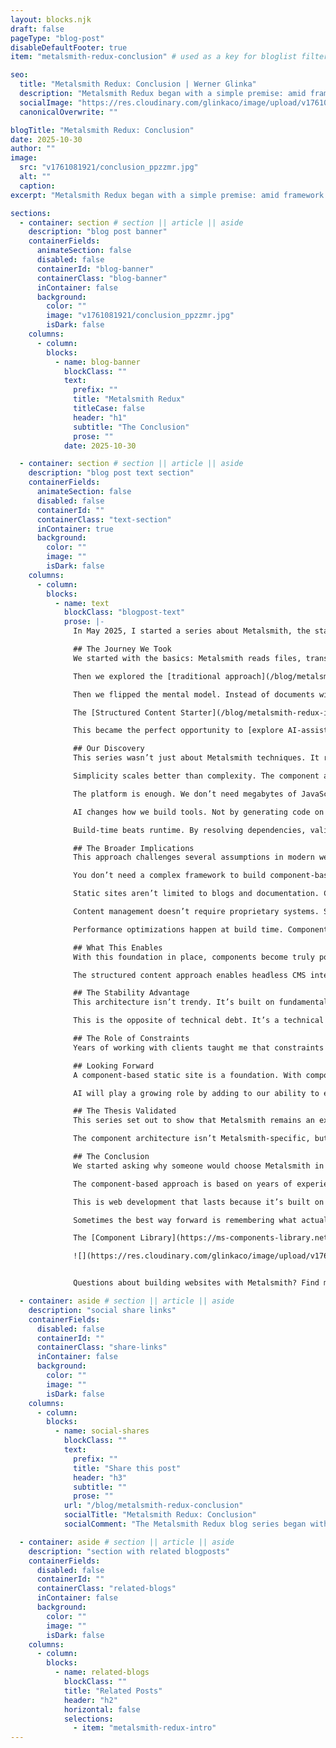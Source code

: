 ```yaml
---
layout: blocks.njk
draft: false
pageType: "blog-post"
disableDefaultFooter: true
item: "metalsmith-redux-conclusion" # used as a key for bloglist filters

seo:
  title: "Metalsmith Redux: Conclusion | Werner Glinka"
  description: "Metalsmith Redux began with a simple premise: amid framework overload, reintroduce Metalsmith as an example of stability and simplicity in an ecosystem obsessed with complexity."
  socialImage: "https://res.cloudinary.com/glinkaco/image/upload/v1761081921/conclusion_ppzzmr.jpg"
  canonicalOverwrite: ""

blogTitle: "Metalsmith Redux: Conclusion"
date: 2025-10-30
author: ""
image:
  src: "v1761081921/conclusion_ppzzmr.jpg"
  alt: ""
  caption:
excerpt: "Metalsmith Redux began with a simple premise: amid framework overload, reintroduce Metalsmith as an example of stability and simplicity in an ecosystem obsessed with complexity."

sections:
  - container: section # section || article || aside
    description: "blog post banner"
    containerFields:
      animateSection: false
      disabled: false
      containerId: "blog-banner"
      containerClass: "blog-banner"
      inContainer: false
      background:
        color: ""
        image: "v1761081921/conclusion_ppzzmr.jpg"
        isDark: false
    columns:
      - column:
        blocks:
          - name: blog-banner
            blockClass: ""
            text:
              prefix: ""
              title: "Metalsmith Redux"
              titleCase: false
              header: "h1"
              subtitle: "The Conclusion"
              prose: ""
            date: 2025-10-30

  - container: section # section || article || aside
    description: "blog post text section"
    containerFields:
      animateSection: false
      disabled: false
      containerId: ""
      containerClass: "text-section"
      inContainer: true
      background:
        color: ""
        image: ""
        isDark: false
    columns:
      - column:
        blocks:
          - name: text
            blockClass: "blogpost-text"
            prose: |-
              In May 2025, I started a series about Metalsmith, the static site generator. We began with a simple premise: amid framework overload, reintroduce Metalsmith as an example of stability and simplicity in an ecosystem obsessed with complexity. This wasn’t about revisiting old tools. Through careful exploration, we guided you toward a more efficient way to build websites—one that solves real problems without introducing unnecessary complexity.

              ## The Journey We Took
              We started with the basics: Metalsmith reads files, transforms them through plugins, writes output. Simple. Timeless. This predictability is rare in modern web development, where frameworks churn and APIs break with each major version.

              Then we explored the [traditional approach](/blog/metalsmith-redux-getting-started/)—Markdown files with frontmatter, templates that wrap content, blogs that follow established patterns. This has worked for years. But as we built more complex sites, the workarounds multiplied. Page templates proliferated. We needed more elaborate frontmatter configurations to work around Markdown limitations and had to maintain duplicated code across dozens of specialized templates. The process became increasingly inefficient.

              Then we flipped the mental model. Instead of documents with embedded components, we asked: what if pages were compositions of components? This led to sectioned pages, where every page is composed of self-contained section components, each with its template, styles, and behavior.

              The [Structured Content Starter](/blog/metalsmith-redux-introducing-structured-content-starter/) proved the concept worked. But it revealed a critical gap: asset management. When you have dozens of components, each with CSS and JavaScript, how do you bundle them intelligently without manual maintenance?

              This became the perfect opportunity to [explore AI-assisted development](/blog/metalsmith-redux-bundled-components-plugin/). The Metalsmith Bundled Components plugin emerged not from a predetermined spec, but from exploratory dialogue with Claude. We kicked the tires, discussed edge cases, and patterns emerged organically. The manifest pattern, the validation system, and the dependency resolution—none of these were planned up front. They evolved through collaborative exploration.

              ## Our Discovery
              This series wasn’t just about Metalsmith techniques. It revealed something more fundamental about web development in 2025:

              Simplicity scales better than complexity. The component architecture uses basic web platform features—HTML, CSS, JavaScript—without framework overhead. Yet it handles enterprise-scale sites with ease.

              The platform is enough. We don’t need megabytes of JavaScript to reconstruct HTML in the browser. We don’t need hydration. We don’t need virtual DOMs. The browser already knows how to display a hero section. We just need to give it well-structured HTML with appropriate styles.

              AI changes how we build tools. Not by generating code on command, but by enabling exploratory development. The bundled components plugin exists because Claude and I explored the problem space together until we arrived at a solution. This collaborative approach produces better solutions than starting with rigid specifications.

              Build-time beats runtime. By resolving dependencies, validating configurations, and optimizing assets during the build, we eliminate runtime overhead. The first page load gets everything. Subsequent pages are instant—no server, no database, no hydration delays.

              ## The Broader Implications
              This approach challenges several assumptions in modern web development:

              You don’t need a complex framework to build component-based sites. Metalsmith’s plugin architecture and Nunjucks templating provide everything required. The “framework” is just a set of patterns and discipline.

              Static sites aren’t limited to blogs and documentation. Component-based static sites handle complex marketing pages, portfolio sites, and content-rich experiences—anything that doesn’t need server-side personalization.

              Content management doesn’t require proprietary systems. Structured YAML in version control works remarkably well. Or add a Git-based CMS for non-technical editors, and you have a complete content pipeline without vendor lock-in.

              Performance optimizations happen at build time. Components declare their dependencies, and the bundling plugin figures out what CSS and JavaScript your site actually needs. No manual dependency lists. No unused code in your bundles.

              ## What This Enables
              With this foundation in place, components become truly portable across projects. A testimonial section built for one site works in another with no modification. Teams can build component libraries that embody their design systems.

              The structured content approach enables headless CMS integration naturally. Content lives in structured data already. Switching from YAML files to WordPress, Sanity, or Contentful just changes the source plugin. The component architecture remains unchanged.

              ## The Stability Advantage
              This architecture isn’t trendy. It’s built on fundamentals that won’t change. HTML will still be HTML. CSS will still cascade. JavaScript will enhance progressively. The Metalsmith core hasn’t had breaking changes in years and doesn’t need them.

              This is the opposite of technical debt. It’s a technical investment in stability,

              ## The Role of Constraints
              Years of working with clients taught me that constraints enable better outcomes. Content creators can’t accidentally break layouts or violate brand guidelines because components provide guardrails. They focus on content and messaging rather than wrestling with design decisions they’re not equipped to make.

              ## Looking Forward
              A component-based static site is a foundation. With components that manage their own dependencies, dynamically composable pages, and build-time optimization to ensure performance, we have the infrastructure to build sophisticated websites.

              AI will play a growing role by adding to our ability to explore solutions, document decisions, and build tools that solve real problems. The bundled components plugin demonstrates that this collaborative approach produces results.

              ## The Thesis Validated
              This series set out to show that Metalsmith remains an excellent choice for building websites in 2025. Its stability, simplicity, and plugin architecture make it ideal for component-based development. Its lack of opinions lets you implement exactly the patterns your project needs.

              The component architecture isn’t Metalsmith-specific, but Metalsmith makes it particularly elegant to implement. The pipeline model naturally accommodates component discovery, dependency resolution, and asset bundling. The file-based approach maps cleanly to component structure.

              ## The Conclusion
              We started asking why someone would choose Metalsmith in 2025. The answer: complexity is expensive, and simplicity scales. The platform has everything we need, and building with native technologies creates sites that age gracefully..

              The component-based approach is based on years of experience building corporate websites. The bundled components plugin was developed to support this flexible architecture.

              This is web development that lasts because it’s built on fundamentals. It’s not trendy, but it solves real problems.

              Sometimes the best way forward is remembering what actually matters: delivering fast, accessible, maintainable websites that serve users well. Everything else is just noise.

              The [Component Library](https://ms-components-library.netlify.app/) showcases what’s possible. The [Structured Content Starter](https://github.com/wernerglinka/metalsmith2025-structured-content-starter) and [Bundled Components]( https://github.com/wernerglinka/metalsmith-bundled-components) plugin provide the tools.

              ![](https://res.cloudinary.com/glinkaco/image/upload/v1761081924/library_kqyncr.jpg)


              Questions about building websites with Metalsmith? Find me on [Bluesky](https://bsky.app/profile/wernerglinka.bsky.social).

  - container: aside # section || article || aside
    description: "social share links"
    containerFields:
      disabled: false
      containerId: ""
      containerClass: "share-links"
      inContainer: false
      background:
        color: ""
        image: ""
        isDark: false
    columns:
      - column:
        blocks:
          - name: social-shares
            blockClass: ""
            text:
              prefix: ""
              title: "Share this post"
              header: "h3"
              subtitle: ""
              prose: ""
            url: "/blog/metalsmith-redux-conclusion"
            socialTitle: "Metalsmith Redux: Conclusion"
            socialComment: "The Metalsmith Redux blog series began with a simple premise: amid framework overload, reintroduce Metalsmith as an example of stability and simplicity in an ecosystem obsessed with complexity."

  - container: aside # section || article || aside
    description: "section with related blogposts"
    containerFields:
      disabled: false
      containerId: ""
      containerClass: "related-blogs"
      inContainer: false
      background:
        color: ""
        image: ""
        isDark: false
    columns:
      - column:
        blocks:
          - name: related-blogs
            blockClass: ""
            title: "Related Posts"
            header: "h2"
            horizontal: false
            selections:
              - item: "metalsmith-redux-intro"
---
```

